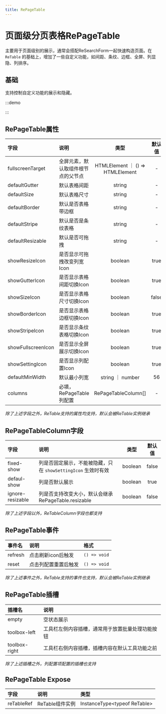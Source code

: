 ```yaml
---
title: RePageTable
---
```


# 页面级分页表格RePageTable

主要用于页面级别的展示，通常会搭配ReSearchForm一起快速构造页面。在 `ReTable` 的基础上，增加了一些自定义功能，如间距、条纹、边框、全屏、列显隐、列排序。

## 基础

支持控制自定义功能的展示和隐藏。

:::demo

<!--@include: ../demo/table/page-table.md-->

:::

## RePageTable属性

| 字段               | 说明                               |               类型               | 默认值 |
| :----------------- | :--------------------------------- | :------------------------------: | :----: |
| fullscreenTarget   | 全屏元素，默认取组件根节点的父节点 | HTMLElement ｜ () => HTMLElement |   -    |
| defaultGutter      | 默认表格间距                       |              string              |   -    |
| defaultSize        | 默认表格尺寸                       |              string              |   -    |
| defaultBorder      | 默认是否表格带边框                 |              string              |   -    |
| defaultStripe      | 默认是否是条纹表格                 |              string              |   -    |
| defaultResizable   | 默认是否可拖拽                     |              string              |   -    |
| showResizeIcon     | 是否显示可拖拽改变列宽Icon         |             boolean              |  true  |
| showGutterIcon     | 是否显示表格间距切换Icon           |             boolean              |  true  |
| showSizeIcon       | 是否显示表格尺寸切换Icon           |             boolean              | false  |
| showBorderIcon     | 是否显示表格边框切换Icon           |             boolean              |  true  |
| showStripeIcon     | 是否显示条纹表格切换Icon           |             boolean              |  true  |
| showFullscreenIcon | 是否显示全屏展示切换Icon           |             boolean              |  true  |
| showSettingIcon    | 是否显示列配置Icon                 |             boolean              |  true  |
| defaultMinWidth    | 默认最小列宽                       |         string ｜ number         |   56   |
| columns            | 必填，RePageTable列配置            |       RePageTableColumn[]        |   -    |

_除了上述字段之外，ReTable支持的属性均支持，默认会被ReTable实例继承_

## RePageTableColumn字段

| 字段             | 说明                                                          |  类型   | 默认值 |
| :--------------- | :------------------------------------------------------------ | :-----: | :----: |
| fixed-show       | 列是否固定展示，不能被隐藏，只在 `showSettingIcon` 生效时有效 | boolean | false  |
| defaul-show      | 列是否默认展示                                                | boolean |  true  |
| ignore-resizable | 列是否支持改变大小，默认会继承 RePageTable.resizable          | boolean | false  |

_除了上述字段以外，ReTableColumn字段也都支持_

## RePageTable事件

| 事件名  | 说明                 | 格式         |
| :------ | :------------------- | :----------- |
| refresh | 点击刷新icon后触发   | `() => void` |
| reset   | 点击列配置重置后触发 | `() => void` |

_除了上述事件之外，ReTable支持的事件也支持，默认会被ReTable实例继承_

## RePageTable插槽

| 插槽名        | 说明                                             |
| :------------ | :----------------------------------------------- |
| empty         | 空状态展示                                       |
| toolbox-left  | 工具栏左侧内容插槽，通常用于放置批量处理功能按钮 |
| toolbox-right | 工具栏右侧内容插槽，插槽内容在默认工具功能之前   |

_除了上述插槽之外，列配置项配置的插槽也支持_

## RePageTable Expose

| 字段       | 说明            | 类型                           |
| :--------- | :-------------- | :----------------------------- |
| reTableRef | ReTable组件实例 | InstanceType\<typeof ReTable\> |
